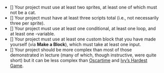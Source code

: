- []  Your project must use at least two sprites, at least one of which must not be a cat.
- []  Your project must have at least three scripts total (i.e., not necessarily three per sprite).
- []  Your project must use at least one conditional, at least one loop, and at least one
-variable.
- []  Your project must use at least one custom block that you have made yourself (via **Make a Block**), which must take at least one input.
- []   Your project should be more complex than most of those demonstrated in lecture (many of which, though instructive, were quite short) but it can be less complex than [Oscartime](https://scratch.mit.edu/projects/277537196) and [Ivy’s Hardest Game](https://scratch.mit.edu/projects/326129433).